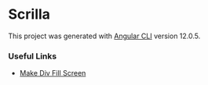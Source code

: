 # Scrilla

This project was generated with [Angular CLI](https://github.com/angular/angular-cli) version 12.0.5.

### Useful Links

- [Make Div Fill Screen](https://stackoverflow.com/questions/90178/make-a-div-fill-the-height-of-the-remaining-screen-space)